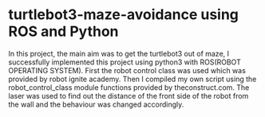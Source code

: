 # turtlebot3-maze-avoidance using ROS and Python

In this project, the main aim was to get the turtlebot3 out of maze, I successfully implemented this project using python3 with ROS(ROBOT OPERATING SYSTEM). First the robot control class was used which was provided by robot ignite academy. Then I compiled my own script using the robot_control_class module functions provided by theconstruct.com. The laser was used to find out the distance of the front side of the robot from the wall and the behaviour was changed accordingly.
